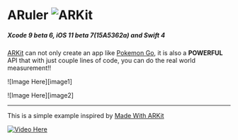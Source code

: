 # ARuler ![ARKit]
##### Xcode 9 beta 6, iOS 11 beta 7(15A5362a) and Swift 4


[ARKit](https://developer.apple.com/arkit/) can not only create an app like [Pokemon Go](http://www.pokemongo.com/), it is also a **POWERFUL** API that with just couple lines of code, you can do the real world measurement!!


![Image Here][image1]

![Image Here][image2]


---
This is a simple example inspired by [Made With ARKit](http://www.madewitharkit.com/)

[![Video Here](http://img.youtube.com/vi/iw9MPZoPqCQ/0.jpg)](https://www.youtube.com/watch?v=iw9MPZoPqCQ)



[ARKit]: http://68.media.tumblr.com/avatar_246b493c1a87_128.png
[image 1]: https://github.com/Weijay/ARuler/blob/master/resources/IMG_0615.jpg
[image 2]: https://github.com/Weijay/ARuler/blob/master/resources/IMG_0615.jpg

